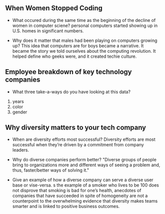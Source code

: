 ## When Women Stopped Coding

- What occured during the same time as the beginning of the decline of women in computer sciene?
 personal computers started showing up in U.S. homes in significant numbers.

- Why does it matter that males had been playing on computers growing up?
This idea that computers are for boys became a narrative. It became the story we told ourselves about the computing revolution. It helped define who geeks were, and it created techie culture.


## Employee breakdown of key technology companies


- What three take-a-ways do you have looking at this data?
1. years
2. color 
3. gender

## Why diversity matters to your tech company

- When are diversity efforts most successful?
Diversity efforts are most successful when they’re driven by a commitment from company leaders. 

- Why do diverse companies perform better?
"Diverse groups of people bring to organizations more and different ways of seeing a problem and, thus, faster/better ways of solving it."

- Give an example of how a diverse company can serve a diverse user base or vise-versa.
s the example of a smoker who lives to be 100 does not disprove that smoking is bad for one’s health, anecdotes of companies that have succeeded in spite of homogeneity are not a counterpoint to the overwhelming evidence that diversity makes teams smarter and is linked to positive business outcomes.  
